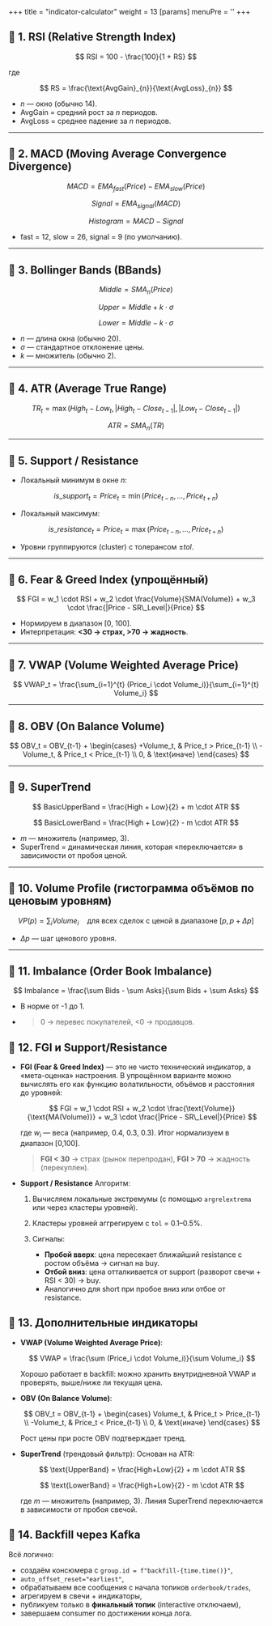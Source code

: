 +++
title = "indicator-calculator"
weight = 13
[params]
  menuPre = '<i class="fa-fw fas fa-chart-pie"></i>'
+++

## 🔹 **1. RSI (Relative Strength Index)**

$$
RSI = 100 - \frac{100}{1 + RS}
$$

где

$$
RS = \frac{\text{AvgGain}_{n}}{\text{AvgLoss}_{n}}
$$

* $n$ — окно (обычно 14).
* AvgGain = средний рост за $n$ периодов.
* AvgLoss = среднее падение за $n$ периодов.

---

## 🔹 **2. MACD (Moving Average Convergence Divergence)**

$$
MACD = EMA_{fast}(Price) - EMA_{slow}(Price)
$$

$$
Signal = EMA_{signal}(MACD)
$$

$$
Histogram = MACD - Signal
$$

* fast = 12, slow = 26, signal = 9 (по умолчанию).

---

## 🔹 **3. Bollinger Bands (BBands)**

$$
Middle = SMA_n(Price)
$$

$$
Upper = Middle + k \cdot \sigma
$$

$$
Lower = Middle - k \cdot \sigma
$$

* $n$ — длина окна (обычно 20).
* $\sigma$ — стандартное отклонение цены.
* $k$ — множитель (обычно 2).

---

## 🔹 **4. ATR (Average True Range)**

$$
TR_t = \max(High_t - Low_t, |High_t - Close_{t-1}|, |Low_t - Close_{t-1}|)
$$

$$
ATR = SMA_n(TR)
$$

---

## 🔹 **5. Support / Resistance**

* Локальный минимум в окне $n$:

$$
is\_support_t = Price_t = \min(Price_{t-n}, \dots, Price_{t+n})
$$

* Локальный максимум:

$$
is\_resistance_t = Price_t = \max(Price_{t-n}, \dots, Price_{t+n})
$$

* Уровни группируются (cluster) с толерансом $\pm tol$.

---

## 🔹 **6. Fear & Greed Index (упрощённый)**

$$
FGI = w_1 \cdot RSI + w_2 \cdot \frac{Volume}{SMA(Volume)} + w_3 \cdot \frac{|Price - SR\_Level|}{Price}
$$

* Нормируем в диапазон \[0, 100].
* Интерпретация: **<30 → страх, >70 → жадность**.

---

## 🔹 **7. VWAP (Volume Weighted Average Price)**

$$
VWAP_t = \frac{\sum_{i=1}^{t} (Price_i \cdot Volume_i)}{\sum_{i=1}^{t} Volume_i}
$$

---

## 🔹 **8. OBV (On Balance Volume)**

$$
OBV_t = OBV_{t-1} +
\begin{cases} 
+Volume_t, & Price_t > Price_{t-1} \\ 
-Volume_t, & Price_t < Price_{t-1} \\
0, & \text{иначе} 
\end{cases}
$$

---

## 🔹 **9. SuperTrend**

$$
BasicUpperBand = \frac{High + Low}{2} + m \cdot ATR
$$

$$
BasicLowerBand = \frac{High + Low}{2} - m \cdot ATR
$$

* $m$ — множитель (например, 3).
* SuperTrend = динамическая линия, которая «переключается» в зависимости от пробоя ценой.

---

## 🔹 **10. Volume Profile (гистограмма объёмов по ценовым уровням)**

$$
VP(p) = \sum_{i} Volume_i \quad \text{для всех сделок с ценой в диапазоне } [p, p+\Delta p]
$$

* $\Delta p$ — шаг ценового уровня.

---

## 🔹 **11. Imbalance (Order Book Imbalance)**

$$
Imbalance = \frac{\sum Bids - \sum Asks}{\sum Bids + \sum Asks}
$$

* В норме от -1 до 1.
* > 0 → перевес покупателей, <0 → продавцов.

## 🔹 **12. FGI и Support/Resistance**

   * **FGI (Fear & Greed Index)** — это не чисто технический индикатор, а «мета-оценка» настроения. В упрощённом варианте можно вычислять его как функцию волатильности, объёмов и расстояния до уровней:

     $$
     FGI = w_1 \cdot RSI + w_2 \cdot \frac{\text{Volume}}{\text{MA(Volume)}} + w_3 \cdot \frac{|Price - SR\_Level|}{Price}
     $$

     где $w_i$ — веса (например, 0.4, 0.3, 0.3). Итог нормализуем в диапазон \[0,100].

     > **FGI < 30** → страх (рынок перепродан), **FGI > 70** → жадность (перекуплен).

   * **Support / Resistance**
     Алгоритм:

     1. Вычисляем локальные экстремумы (с помощью `argrelextrema` или через кластеры уровней).
     2. Кластеры уровней аггрегируем с `tol` = 0.1–0.5%.
     3. Сигналы:

        * **Пробой вверх**: цена пересекает ближайший resistance с ростом объёма → сигнал на buy.
        * **Отбой вниз**: цена отталкивается от support (разворот свечи + RSI < 30) → buy.
        * Аналогично для short при пробое вниз или отбое от resistance.

## 🔹 **13. Дополнительные индикаторы**

   * **VWAP (Volume Weighted Average Price)**:

     $$
     VWAP = \frac{\sum (Price_i \cdot Volume_i)}{\sum Volume_i}
     $$

     Хорошо работает в backfill: можно хранить внутридневной VWAP и проверять, выше/ниже ли текущая цена.

   * **OBV (On Balance Volume)**:

     $$
     OBV_t = OBV_{t-1} + \begin{cases} 
     Volume_t, & Price_t > Price_{t-1} \\ 
     -Volume_t, & Price_t < Price_{t-1} \\
     0, & \text{иначе} 
     \end{cases}
     $$

     Рост цены при росте OBV подтверждает тренд.

   * **SuperTrend** (трендовый фильтр):
     Основан на ATR:

     $$
     \text{UpperBand} = \frac{High+Low}{2} + m \cdot ATR
     $$

     $$
     \text{LowerBand} = \frac{High+Low}{2} - m \cdot ATR
     $$

     где $m$ — множитель (например, 3). Линия SuperTrend переключается в зависимости от пробоя свечой.

## 🔹 **14. Backfill через Kafka**
   Всё логично:

   * создаём консюмера с `group.id = f"backfill-{time.time()}"`,
   * `auto_offset_reset="earliest"`,
   * обрабатываем все сообщения с начала топиков `orderbook/trades`,
   * агрегируем в свечи + индикаторы,
   * публикуем только в **финальный топик** (interactive отключаем),
   * завершаем consumer по достижении конца лога.
